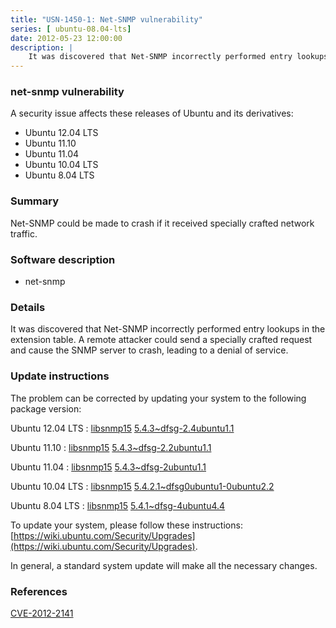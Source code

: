 ```yaml
---
title: "USN-1450-1: Net-SNMP vulnerability"
series: [ ubuntu-08.04-lts]
date: 2012-05-23 12:00:00
description: |
    It was discovered that Net-SNMP incorrectly performed entry lookups in the extension table. A remote attacker could send a specially crafted request and cause the SNMP server to crash, leading to a denial of service. 
--- 
```

 
### net-snmp vulnerability

A security issue affects these releases of Ubuntu and its derivatives:

* Ubuntu 12.04 LTS
* Ubuntu 11.10
* Ubuntu 11.04
* Ubuntu 10.04 LTS
* Ubuntu 8.04 LTS

### Summary

Net-SNMP could be made to crash if it received specially crafted network traffic.

### Software description

* net-snmp 

### Details

It was discovered that Net-SNMP incorrectly performed entry lookups in the extension table. A remote attacker could send a specially crafted request and cause the SNMP server to crash, leading to a denial of service. 

### Update instructions

The problem can be corrected by updating your system to the following package version:

Ubuntu 12.04 LTS
 : [libsnmp15](https://launchpad.net/ubuntu/+source/net-snmp) <span> [5.4.3~dfsg-2.4ubuntu1.1](https://launchpad.net/ubuntu/+source/net-snmp/5.4.3~dfsg-2.4ubuntu1.1) </span> 

Ubuntu 11.10
 : [libsnmp15](https://launchpad.net/ubuntu/+source/net-snmp) <span> [5.4.3~dfsg-2.2ubuntu1.1](https://launchpad.net/ubuntu/+source/net-snmp/5.4.3~dfsg-2.2ubuntu1.1) </span> 

Ubuntu 11.04
 : [libsnmp15](https://launchpad.net/ubuntu/+source/net-snmp) <span> [5.4.3~dfsg-2ubuntu1.1](https://launchpad.net/ubuntu/+source/net-snmp/5.4.3~dfsg-2ubuntu1.1) </span> 

Ubuntu 10.04 LTS
 : [libsnmp15](https://launchpad.net/ubuntu/+source/net-snmp) <span> [5.4.2.1~dfsg0ubuntu1-0ubuntu2.2](https://launchpad.net/ubuntu/+source/net-snmp/5.4.2.1~dfsg0ubuntu1-0ubuntu2.2) </span> 

Ubuntu 8.04 LTS
 : [libsnmp15](https://launchpad.net/ubuntu/+source/net-snmp) <span> [5.4.1~dfsg-4ubuntu4.4](https://launchpad.net/ubuntu/+source/net-snmp/5.4.1~dfsg-4ubuntu4.4) </span> 

To update your system, please follow these instructions: [https://wiki.ubuntu.com/Security/Upgrades](https://wiki.ubuntu.com/Security/Upgrades).

In general, a standard system update will make all the necessary changes. 

### References

 [CVE-2012-2141](http://people.ubuntu.com/~ubuntu-security/cve/CVE-2012-2141)
 
